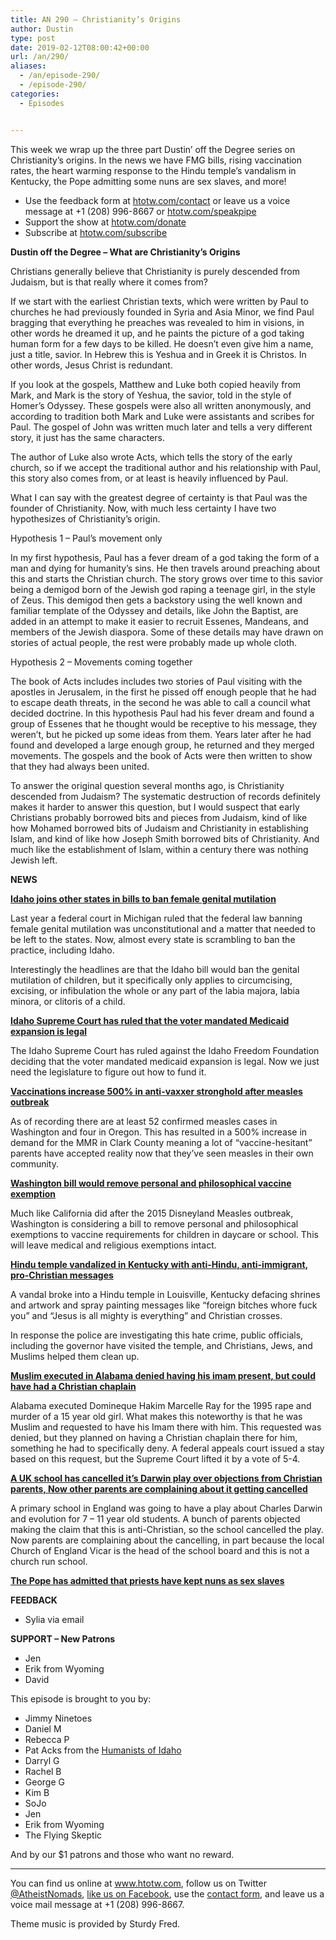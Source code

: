 ```yaml
---
title: AN 290 – Christianity’s Origins
author: Dustin
type: post
date: 2019-02-12T08:00:42+00:00
url: /an/290/
aliases:
  - /an/episode-290/
  - /episode-290/
categories:
  - Episodes


---
```

<div id="buzzsprout-player-10552819"></div><script src="https://www.buzzsprout.com/1983601/10552819-episode-290-christianity-s-origins.js?container_id=buzzsprout-player-10552819&player=small" type="text/javascript" charset="utf-8"></script>

This week we wrap up the three part Dustin&#8217; off the Degree series on Christianity&#8217;s origins. In the news we have FMG bills, rising vaccination rates, the heart warming response to the Hindu temple&#8217;s vandalism in Kentucky, the Pope admitting some nuns are sex slaves, and more!

<!--more-->

 * Use the feedback form at [htotw.com/contact](https://htotw.com/contact) or leave us a voice message at +1 (208) 996-8667 or <a href="https://htotw.com/speakpipe" target="_blank" rel="noopener">htotw.com/speakpipe</a>
 * Support the show at <a href="https://htotw.com/donate" target="_blank" rel="noopener">htotw.com/donate</a>
 * Subscribe at <a href="https://htotw.com/subscribe" target="_blank" rel="noopener">htotw.com/subscribe</a>

**Dustin off the Degree &#8211; What are Christianity&#8217;s Origins**

Christians generally believe that Christianity is purely descended from Judaism, but is that really where it comes from?

If we start with the earliest Christian texts, which were written by Paul to churches he had previously founded in Syria and Asia Minor, we find Paul bragging that everything he preaches was revealed to him in visions, in other words he dreamed it up, and he paints the picture of a god taking human form for a few days to be killed. He doesn&#8217;t even give him a name, just a title, savior. In Hebrew this is Yeshua and in Greek it is Christos. In other words, Jesus Christ is redundant.

If you look at the gospels, Matthew and Luke both copied heavily from Mark, and Mark is the story of Yeshua, the savior, told in the style of Homer&#8217;s Odyssey. These gospels were also all written anonymously, and according to tradition both Mark and Luke were assistants and scribes for Paul. The gospel of John was written much later and tells a very different story, it just has the same characters.

The author of Luke also wrote Acts, which tells the story of the early church, so if we accept the traditional author and his relationship with Paul, this story also comes from, or at least is heavily influenced by Paul.

What I can say with the greatest degree of certainty is that Paul was the founder of Christianity. Now, with much less certainty I have two hypothesizes of Christianity&#8217;s origin.

Hypothesis 1 &#8211; Paul&#8217;s movement only

In my first hypothesis, Paul has a fever dream of a god taking the form of a man and dying for humanity&#8217;s sins. He then travels around preaching about this and starts the Christian church. The story grows over time to this savior being a demigod born of the Jewish god raping a teenage girl, in the style of Zeus. This demigod then gets a backstory using the well known and familiar template of the Odyssey and details, like John the Baptist, are added in an attempt to make it easier to recruit Essenes, Mandeans, and members of the Jewish diaspora. Some of these details may have drawn on stories of actual people, the rest were probably made up whole cloth.

Hypothesis 2 &#8211; Movements coming together

The book of Acts includes includes two stories of Paul visiting with the apostles in Jerusalem, in the first he pissed off enough people that he had to escape death threats, in the second he was able to call a council what decided doctrine. In this hypothesis Paul had his fever dream and found a group of Essenes that he thought would be receptive to his message, they weren&#8217;t, but he picked up some ideas from them. Years later after he had found and developed a large enough group, he returned and they merged movements. The gospels and the book of Acts were then written to show that they had always been united.

To answer the original question several months ago, is Christianity descended from Judaism? The systematic destruction of records definitely makes it harder to answer this question, but I would suspect that early Christians probably borrowed bits and pieces from Judaism, kind of like how Mohamed borrowed bits of Judaism and Christianity in establishing Islam, and kind of like how Joseph Smith borrowed bits of Christianity. And much like the establishment of Islam, within a century there was nothing Jewish left.

**NEWS**

**<a href="https://magicvalley.com/news/local/govt-and-politics/idaho-lawmakers-introduce-bill-to-outlaw-genital-mutilation-of-children/article_28836b3f-ebe9-598b-b16b-9ac184cc09c8.html" target="_blank" rel="noopener">Idaho joins other states in bills to ban female genital mutilation</a>**

Last year a federal court in Michigan ruled that the federal law banning female genital mutilation was unconstitutional and a matter that needed to be left to the states. Now, almost every state is scrambling to ban the practice, including Idaho.

Interestingly the headlines are that the Idaho bill would ban the genital mutilation of children, but it specifically only applies to circumcising, excising, or infibulation the whole or any part of the labia majora, labia minora, or clitoris of a child.

**<a href="https://www.ktvb.com/article/news/politics/idaho-supreme-court-rules-medicaid-expansion-is-legal/277-32c2c240-3708-445b-b808-5985bf715466" target="_blank" rel="noopener">Idaho Supreme Court has ruled that the voter mandated Medicaid expansion is legal</a>**

The Idaho Supreme Court has ruled against the Idaho Freedom Foundation deciding that the voter mandated medicaid expansion is legal. Now we just need the legislature to figure out how to fund it.

**<a href="http://deadstate.org/vaccinations-increase-500-in-anti-vaxxer-stronghold-after-measles-outbreak/" target="_blank" rel="noopener">Vaccinations increase 500% in anti-vaxxer stronghold after measles outbreak</a>**

As of recording there are at least 52 confirmed measles cases in Washington and four in Oregon. This has resulted in a 500% increase in demand for the MMR in Clark County meaning a lot of “vaccine-hesitant” parents have accepted reality now that they’ve seen measles in their own community.

**<a href="https://www.nbcnews.com/news/amp/ncna969666" target="_blank" rel="noopener">Washington bill would remove personal and philosophical vaccine exemption</a>**

Much like California did after the 2015 Disneyland Measles outbreak, Washington is considering a bill to remove personal and philosophical exemptions to vaccine requirements for children in daycare or school. This will leave medical and religious exemptions intact.

**<a href="https://religionnews.com/2019/02/08/after-attack-on-hindu-community-kentucky-shows-the-way-forward/" target="_blank" rel="noopener">Hindu temple vandalized in Kentucky with anti-Hindu, anti-immigrant, pro-Christian messages</a>**

A vandal broke into a Hindu temple in Louisville, Kentucky defacing shrines and artwork and spray painting messages like “foreign bitches whore fuck you” and “Jesus is all mighty is everything” and Christian crosses.

In response the police are investigating this hate crime, public officials, including the governor have visited the temple, and Christians, Jews, and Muslims helped them clean up.

**<a href="https://www.al.com/news/montgomery/2019/02/courts-weigh-mans-religious-rights-in-holding-up-alabama-execution.html" target="_blank" rel="noopener">Muslim executed in Alabama denied having his imam present, but could have had a Christian chaplain</a>**

Alabama executed Domineque Hakim Marcelle Ray for the 1995 rape and murder of a 15 year old girl. What makes this noteworthy is that he was Muslim and requested to have his Imam there with him. This requested was denied, but they planned on having a Christian chaplain there for him, something he had to specifically deny. A federal appeals court issued a stay based on this request, but the Supreme Court lifted it by a vote of 5-4.

**<a href="https://www.independent.co.uk/news/education/education-news/evolution-christian-darwin-school-play-cancel-parents-hartford-manor-cheshire-a8768691.html" target="_blank" rel="noopener">A UK school has cancelled it&#8217;s Darwin play over objections from Christian parents, Now other parents are complaining about it getting cancelled</a>**

A primary school in England was going to have a play about Charles Darwin and evolution for 7 &#8211; 11 year old students. A bunch of parents objected making the claim that this is anti-Christian, so the school cancelled the play. Now parents are complaining about the cancelling, in part because the local Church of England Vicar is the head of the school board and this is not a church run school.

**<a href="https://www.bbc.com/news/world-europe-47134033" target="_blank" rel="noopener">The Pope has admitted that priests have kept nuns as sex slaves</a>**

**FEEDBACK**

  * Sylia via email

**SUPPORT &#8211; New Patrons**

  * Jen
  * Erik from Wyoming
  * David

This episode is brought to you by:

  * Jimmy Ninetoes
  * Daniel M
  * Rebecca P
  * Pat Acks from the <a href="https://www.humanistsofidaho.org" target="_blank" rel="noopener">Humanists of Idaho</a>
  * Darryl G
  * Rachel B
  * George G
  * Kim B
  * SoJo
  * Jen
  * Erik from Wyoming
  * The Flying Skeptic

And by our $1 patrons and those who want no reward.

<hr class="wp-block-separator" />

You can find us online at <a href="https://www.htotw.com/" target="_blank" rel="noopener">www.htotw.com</a>, follow us on Twitter <a href="https://htotw.com/twitter" target="_blank" rel="noopener">@AtheistNomads</a>, <a href="https://htotw.com/facebook" target="_blank" rel="noopener">like us on Facebook</a>, use the [contact form](https://htotw.com/contact), and leave us a voice mail message at +1 (208) 996-8667.

Theme music is provided by Sturdy Fred.